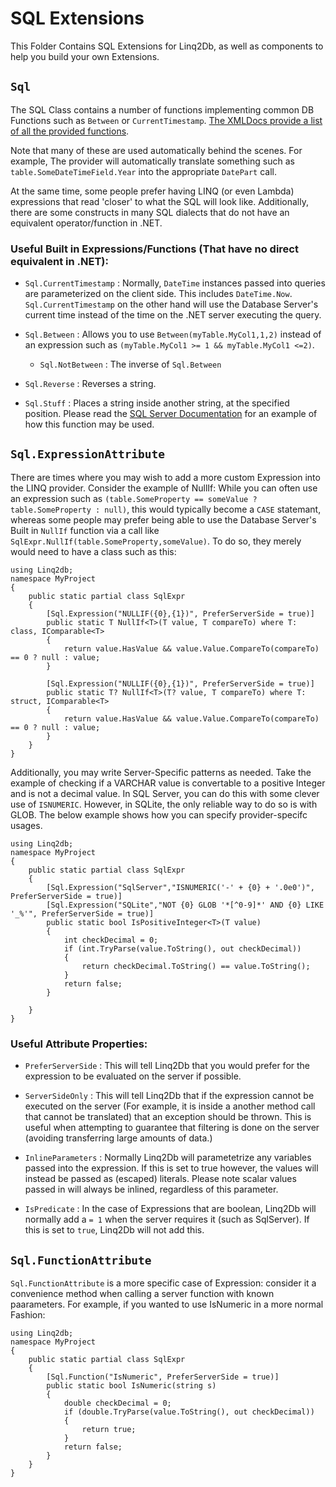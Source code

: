 # SQL Extensions

This Folder Contains SQL Extensions for Linq2Db, as well as components to help you build your own Extensions.

## `Sql`

The SQL Class contains a number of functions implementing common DB Functions such as `Between` or `CurrentTimestamp`. [The XMLDocs provide a list of all the provided functions](https://linq2db.github.io/api/LinqToDB.Sql.html).

Note that many of these are used automatically behind the scenes. For example, The provider will automatically translate something such as `table.SomeDateTimeField.Year` into the appropriate `DatePart` call.

At the same time, some people prefer having LINQ (or even Lambda) expressions that read 'closer' to what the SQL will look like. Additionally, there are some constructs in many SQL dialects that do not have an equivalent operator/function in .NET.

### Useful Built in Expressions/Functions (That have no direct equivalent in .NET):

 - `Sql.CurrentTimestamp` : Normally, `DateTime` instances passed into queries are parameterized on the client side. This includes `DateTime.Now`. `Sql.CurrentTimestamp` on the other hand will use the Database Server's current time instead of the time on the .NET server executing the query.

 - `Sql.Between` : Allows you to use `Between(myTable.MyCol1,1,2)` instead of an expression such as `(myTable.MyCol1 >= 1 && myTable.MyCol1 <=2)`.
   - `Sql.NotBetween` : The inverse of `Sql.Between`
 
 - `Sql.Reverse` : Reverses a string.

 - `Sql.Stuff` : Places a string inside another string, at the specified position. Please read the [SQL Server Documentation](https://docs.microsoft.com/en-us/sql/t-sql/functions/stuff-transact-sql?view=sql-server-2017) for an example of how this function may be used.
 

## `Sql.ExpressionAttribute`

There are times where you may wish to add a more custom Expression into the LINQ provider. Consider the example of NullIf: While you can often use an expression such as `(table.SomeProperty == someValue ? table.SomeProperty : null)`, this would typically become a `CASE` statemant, whereas some people may prefer being able to use the Database Server's Built in `NullIf` function via a call like `SqlExpr.NullIf(table.SomeProperty,someValue)`. To do so, they merely would need to have a class such as this:

```
using Linq2db;
namespace MyProject
{
    public static partial class SqlExpr
    {
        [Sql.Expression("NULLIF({0},{1})", PreferServerSide = true)]
        public static T NullIf<T>(T value, T compareTo) where T: class, IComparable<T>
        {
            return value.HasValue && value.Value.CompareTo(compareTo) == 0 ? null : value;
        }

        [Sql.Expression("NULLIF({0},{1})", PreferServerSide = true)]
        public static T? NullIf<T>(T? value, T compareTo) where T: struct, IComparable<T>
        {
            return value.HasValue && value.Value.CompareTo(compareTo) == 0 ? null : value;
        }
    }
}
```

Additionally, you may write Server-Specific patterns as needed. Take the example of checking if a VARCHAR value is convertable to a positive Integer and is not a decimal value. In SQL Server, you can do this with some clever use of `ISNUMERIC`. However, in SQLite, the only reliable way to do so is with GLOB. The below example shows how you can specify provider-specifc usages.

```
using Linq2db;
namespace MyProject
{
    public static partial class SqlExpr
    {
        [Sql.Expression("SqlServer","ISNUMERIC('-' + {0} + '.0e0')", PreferServerSide = true)]
        [Sql.Expression("SQLite","NOT {0} GLOB '*[^0-9]*' AND {0} LIKE '_%'", PreferServerSide = true)]
        public static bool IsPositiveInteger<T>(T value)
        {
            int checkDecimal = 0;
            if (int.TryParse(value.ToString(), out checkDecimal))
            {
                return checkDecimal.ToString() == value.ToString();
            }
            return false;
        }

    }
}
```

### Useful Attribute Properties:

 - `PreferServerSide` : This will tell Linq2Db that you would prefer for the expression to be evaluated on the server if possible.

 - `ServerSideOnly` : This will tell Linq2Db that if the expression cannot be executed on the server (For example, it is inside a another method call that cannot be translated) that an exception should be thrown. This is useful when attempting to guarantee that filtering is done on the server (avoiding transferring large amounts of data.)

 - `InlineParameters` : Normally Linq2Db will parametetrize any variables passed into the expression. If this is set to true however, the values will instead be passed as (escaped) literals. Please note scalar values passed in will always be inlined, regardless of this parameter.

 - `IsPredicate` : In the case of Expressions that are boolean, Linq2Db will normally add a `= 1` when the server requires it (such as SqlServer). If this is set to `true`, Linq2Db will not add this.  

## `Sql.FunctionAttribute`

`Sql.FunctionAttribute` is a more specific case of Expression: consider it a convenience method when calling a server function with known paarameters. For example, if you wanted to use IsNumeric in a more normal Fashion:

```
using Linq2db;
namespace MyProject
{
    public static partial class SqlExpr
    {
        [Sql.Function("IsNumeric", PreferServerSide = true)]
        public static bool IsNumeric(string s)
        {
            double checkDecimal = 0;
            if (double.TryParse(value.ToString(), out checkDecimal))
            {
                return true;
            }
            return false;
        }
    }
}
```